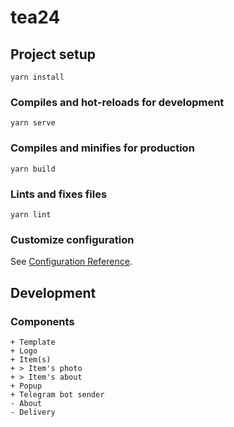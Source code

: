 # tea24

## Project setup
```
yarn install
```

### Compiles and hot-reloads for development
```
yarn serve
```

### Compiles and minifies for production
```
yarn build
```

### Lints and fixes files
```
yarn lint
```

### Customize configuration
See [Configuration Reference](https://cli.vuejs.org/config/).


## Development

### Components
```
+ Template
+ Logo
+ Item(s)
+ > Item's photo
+ > Item's about
+ Popup
+ Telegram bot sender
- About
- Delivery
```